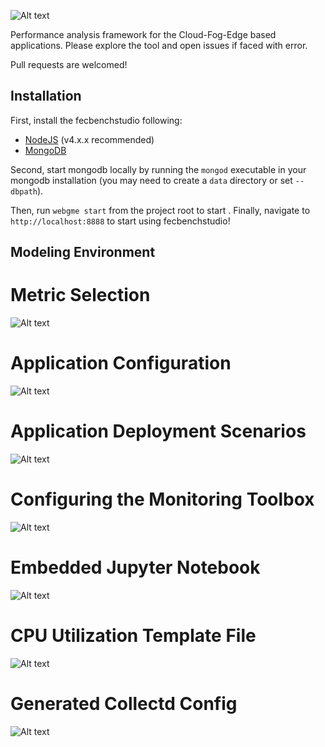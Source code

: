 ![Alt text](./img/upsara.PNG "Metric Selection")

Performance analysis framework for the Cloud-Fog-Edge based applications.
Please explore the tool and open issues if faced with error.

Pull requests are welcomed!

## Installation
First, install the fecbenchstudio following:
- [NodeJS](https://nodejs.org/en/) (v4.x.x recommended)
- [MongoDB](https://www.mongodb.com/)

Second, start mongodb locally by running the `mongod` executable in your mongodb installation (you may need to create a `data` directory or set `--dbpath`).

Then, run `webgme start` from the project root to start . Finally, navigate to `http://localhost:8888` to start using fecbenchstudio!

## Modeling Environment


# Metric Selection
![Alt text](./img/usecase_metric.PNG "Metric Selection")

# Application Configuration
![Alt text](./img/application_model.PNG "Application Configuration")

# Application Deployment Scenarios
![Alt text](./img/scenario_model.PNG "Application Deployment Scenarios")

# Configuring the Monitoring Toolbox
![Alt text](./img/cpu_collectd.PNG "Configuring the Monitoring Toolbox")

# Embedded Jupyter Notebook 
![Alt text](./img/jupyter_viz.PNG "Embedded Jupyter Notebook")

# CPU Utilization Template File
![Alt text](./img/cpu_util_template.PNG "CPU Utilization Template File")

# Generated Collectd Config
![Alt text](./img/generated_cpu_util_yaml.PNG "Generated Collectd Config")





